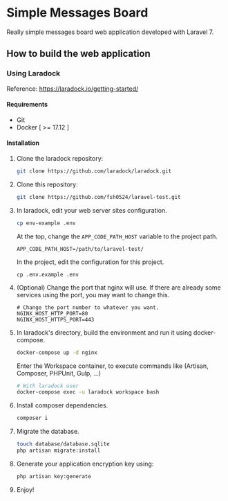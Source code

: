 # Simple Messages Board
Really simple messages board web application developed with Laravel 7.

## How to build the web application

### Using Laradock

Reference: https://laradock.io/getting-started/

#### Requirements
- Git
- Docker [ >= 17.12 ]

#### Installation

1. Clone the laradock repository:
	```bash
	git clone https://github.com/laradock/laradock.git
	```
2. Clone this repository:
	```bash
	git clone https://github.com/fsh0524/laravel-test.git
	```
3. In laradock, edit your web server sites configuration.
	```bash
	cp env-example .env
	```
	At the top, change the `APP_CODE_PATH_HOST` variable to the project path.
	```
	APP_CODE_PATH_HOST=/path/to/laravel-test/
	```
	In the project, edit the configuration for this project.
	```
	cp .env.example .env
	```
4. (Optional) Change the port that nginx will use.
    If there are already some services using the port, you may want to change this.
	```
	# Change the port number to whatever you want.
	NGINX_HOST_HTTP_PORT=80
	NGINX_HOST_HTTPS_PORT=443
	```

5. In laradock's directory, build the environment and run it using docker-compose.
	```bash
	docker-compose up -d nginx
	```
	Enter the Workspace container, to execute commands like (Artisan, Composer, PHPUnit, Gulp, …)
	```bash
	# With laradock user
	docker-compose exec -u laradock workspace bash
	```

6. Install composer dependencies.
	```bash
	composer i
	```

7. Migrate the database.
	```bash
	touch database/database.sqlite
	php artisan migrate:install
	```

8. Generate your application encryption key using:
	```bash
	php artisan key:generate
	```

9. Enjoy!